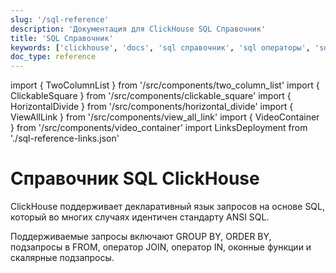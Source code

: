 ```yaml
---
slug: '/sql-reference'
description: 'Документация для ClickHouse SQL Справочник'
title: 'SQL Справочник'
keywords: ['clickhouse', 'docs', 'sql справочник', 'sql операторы', 'sql', 'синтаксис']
doc_type: reference
---
```

import { TwoColumnList } from '/src/components/two_column_list'
import { ClickableSquare } from '/src/components/clickable_square'
import { HorizontalDivide } from '/src/components/horizontal_divide'
import { ViewAllLink } from '/src/components/view_all_link'
import { VideoContainer } from '/src/components/video_container'
import LinksDeployment from './sql-reference-links.json'


# Справочник SQL ClickHouse

ClickHouse поддерживает декларативный язык запросов на основе SQL, который во многих случаях идентичен стандарту ANSI SQL.

Поддерживаемые запросы включают GROUP BY, ORDER BY, подзапросы в FROM, оператор JOIN, оператор IN, оконные функции и скалярные подзапросы.

<HorizontalDivide />

<TwoColumnList items={LinksDeployment} />